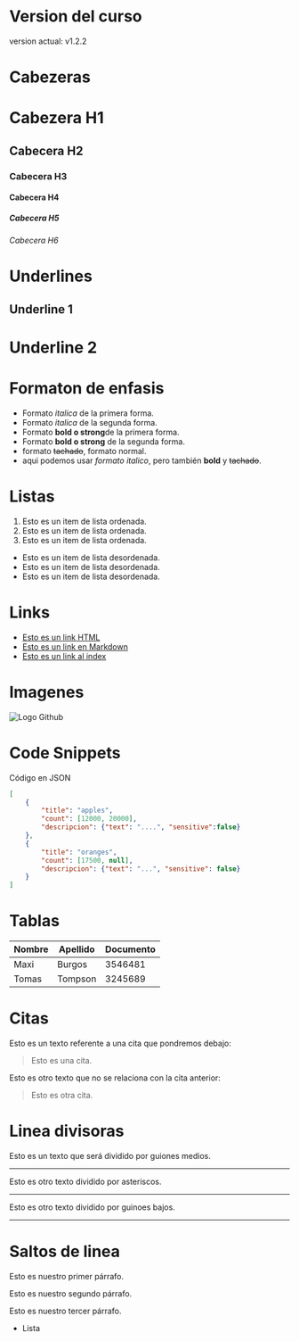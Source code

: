 # Version del curso
version actual: v1.2.2


# Cabezeras 
# Cabezera H1
## Cabecera H2
### Cabecera H3
#### Cabecera H4
##### Cabecera H5
###### Cabecera H6

# Underlines
Underline 1
-----------

Underline 2
===========

# Formaton de enfasis
- Formato _italica_ de la primera forma.
- Formato *italica* de la segunda forma.
- Formato **bold o strong**de la primera forma.
- Formato __bold o strong__ de la segunda forma.
- formato ~~tachado~~, formato normal.
- aqui podemos usar *formato italico*, pero también **bold** y ~~tachado~~.

# Listas
1. Esto es un item de lista ordenada.
2. Esto es un item de lista ordenada.
3. Esto es un item de lista ordenada.
- Esto es un item de lista desordenada.
- Esto es un item de lista desordenada.
- Esto es un item de lista desordenada.

# Links
- <a href='http://www.google.com'>Esto es un link HTML </a>
- [Esto es un link en Markdown](http://www.google.com)
- [Esto es un link al index](index.html)

# Imagenes
![Logo Github](https://github.githubassets.com/assets/GitHub-Mark-ea2971cee799.png)

# Code Snippets
Código en JSON
```JSON
[
	{
		"title": "apples",
		"count": [12000, 20000],
		"descripcion": {"text": "....", "sensitive":false}
	},
	{
		"title": "oranges",
		"count": [17500, null],
		"descripcion": {"text": "...", "sensitive": false}
	}
]
```

# Tablas
| Nombre | Apellido | Documento |
| ------ | -------- | --------- |
| Maxi   | Burgos   | 3546481   |
| Tomas  | Tompson  | 3245689   |

# Citas
Esto es un texto referente a una cita que pondremos debajo:
> Esto es una cita.

Esto es otro texto que no se relaciona con la cita anterior:
> Esto es otra cita.


# Linea divisoras
Esto es un texto que será dividido por guiones medios.

---
Esto es otro texto dividido por asteriscos.

***

Esto es otro texto dividido por guinoes bajos.

____


# Saltos de linea
Esto es nuestro primer párrafo.

Esto es nuestro segundo párrafo.

Esto es nuestro tercer párrafo.
- Lista